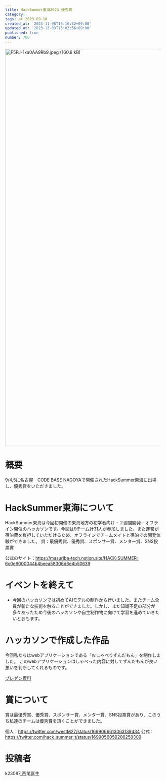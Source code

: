 ```yaml
---
title: HackSummer東海2023 優秀賞
category:
tags: at:2023-09-10
created_at: '2023-11-08T16:16:32+09:00'
updated_at: '2023-12-03T13:03:56+09:00'
published: true
number: 700
---
```


<img width="1280" alt="F5PJ-1xa0AA9Rb9.jpeg (160.8 kB)" src="/img/markdown/700/0da7c24b-2302-454b-87d6-81f299a07ee6.jpeg">

# 概要

9/4,5に名古屋　CODE BASE NAGOYAで開催されたHackSummer東海に出場し、優秀賞をいただきました。

# HackSummer東海について

HackSummer東海は今回初開催の東海地方の初学者向け・２週間開発・オフライン開催のハッカソンです。今回は9チーム計31人が参加しました。また運営が宿泊費を負担していただけるため、オフラインでチームメイトと宿泊での開発体験ができました。
賞：最優秀賞、優秀賞、スポンサー賞、メンター賞、SNS投票賞

公式のサイト：https://masuriba-tech.notion.site/HACK-SUMMER-6c0e6000044b4beea58306d6e4b50639

# イベントを終えて

- 今回のハッカソンでは初めてAIモデルの制作から行いました。またチーム全員が新たな技術を触ることができました。しかし、まだ知識不足の部分が多々あったため今後のハッカソンや自主制作物に向けて学習を進めていきたいとおもます。

# ハッカソンで作成した作品

今回私たちはwebアプリケーションである「おしゃべりずんだもん」を制作しました。
このwebアプリケーションはしゃべった内容に対してずんだもんが良い悪いを判断してくれるものです。

[プレゼン資料](https://www.canva.com/design/DAFtPiTLcBw/TMZqKQR63LpVaQBy0XeVUA/view?utm_content=DAFtPiTLcBw&utm_campaign=designshare&utm_medium=link&utm_source=viewer)

# 賞について

賞は最優秀賞、優秀賞、スポンサー賞、メンター賞、SNS投票賞があり、このうち私達のチームは優秀賞を頂くことができました。

個人：https://twitter.com/westM27/status/1699066613063139434
公式：https://twitter.com/hack_summer_t/status/1699056059200250309

# 投稿者

k23087\_西尾匡生
